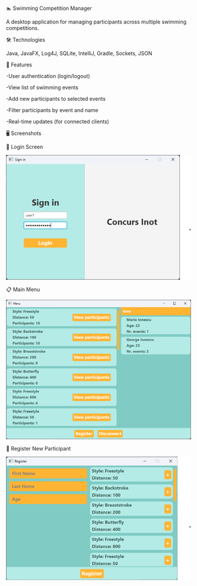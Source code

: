🏊 Swimming Competition Manager

A desktop application for managing participants across multiple swimming competitions.

🛠️ Technologies

Java, JavaFX, Log4J, SQLite, IntelliJ, Gradle, Sockets, JSON

🚀 Features

  -User authentication (login/logout)
  
  -View list of swimming events

  -Add new participants to selected events

  -Filter participants by event and name

  -Real-time updates (for connected clients)

🖥️ Screenshots

🔐 Login Screen

![Alt text](Screenshots/Login_window.png)

📋 Main Menu

![Alt text](Screenshots/Menu.png)

🧍 Register New Participant

![Alt text](Screenshots/Add_User.png)


